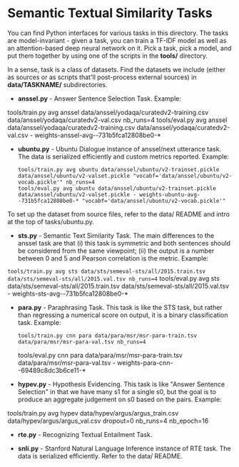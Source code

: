 Semantic Textual Similarity Tasks
=============

You can find Python interfaces for various tasks in this directory.
The tasks are model-invariant - given a task, you can train a TF-IDF
model as well as an attention-based deep neural network on it.
Pick a task, pick a model, and put them together by using one of
the scripts in the **tools/** directory.

In a sense, task is a class of datasets.  Find the datasets we include
(either as sources or as scripts that'll post-process external sources)
in **data/TASKNAME/** subdirectories.

*   **anssel.py** - Answer Sentence Selection Task.  Example:

 tools/train.py avg anssel data/anssel/yodaqa/curatedv2-training.csv data/anssel/yodaqa/curatedv2-val.csv nb_runs=4
 tools/eval.py avg anssel data/anssel/yodaqa/curatedv2-training.csv data/anssel/yodaqa/curatedv2-val.csv - weights-anssel-avg--731b5fca12808be0-*

 * **ubuntu.py** - Ubuntu Dialogue instance of anssel/next utterance task.
   The data is serialized efficiently and custom metrics reported.  Example:

       tools/train.py avg ubuntu data/anssel/ubuntu/v2-trainset.pickle data/anssel/ubuntu/v2-valset.pickle "vocabf='data/anssel/ubuntu/v2-vocab.pickle'" nb_runs=4
       tools/eval.py avg ubuntu data/anssel/ubuntu/v2-trainset.pickle data/anssel/ubuntu/v2-valset.pickle - weights-ubuntu-avg--731b5fca12808be0-* "vocabf='data/anssel/ubuntu/v2-vocab.pickle'"

 To set up the dataset from source files, refer to the data/ README and
 intro at the top of tasks/ubuntu.py.

 * **sts.py** - Semantic Text Similarity Task.
   The main differences to the anssel task are that (i) this task is symmetric
   and both sentences should be considered from the same viewpoint; (ii) the
   output is a number between 0 and 5 and Pearson correlation is the metric.
   Example:

 `tools/train.py avg sts data/sts/semeval-sts/all/2015.train.tsv data/sts/semeval-sts/all/2015.val.tsv nb_runs=4`
 tools/eval.py avg sts data/sts/semeval-sts/all/2015.train.tsv data/sts/semeval-sts/all/2015.val.tsv - weights-sts-avg--731b5fca12808be0-*

 * **para.py** - Paraphrasing Task.  This task is like the STS task,
   but rather than regressing a numerical score on output, it is
   a binary classification task.  Example:

       tools/train.py cnn para data/para/msr/msr-para-train.tsv data/para/msr/msr-para-val.tsv nb_runs=4
   tools/eval.py cnn para data/para/msr/msr-para-train.tsv data/para/msr/msr-para-val.tsv - weights-para-cnn--69489c8dc3b6ce11-*

 * **hypev.py** - Hypothesis Evidencing.  This task is like "Answer Sentence
   Selection" in that we have many s1 for a single s0, but the goal is
   to produce an aggregate judgement on s0 based on the pairs.  Example:

 tools/train.py avg hypev data/hypev/argus/argus_train.csv data/hypev/argus/argus_val.csv dropout=0 nb_runs=4 nb_epoch=16

 * **rte.py** - Recognizing Textual Entailment Task.

 * **snli.py** - Stanford Natural Language Inference instance of RTE task.
   The data is serialized efficiently.  Refer to the data/ README.
